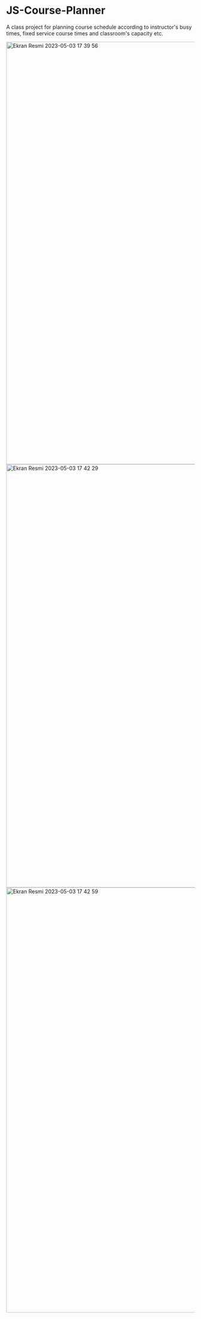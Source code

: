 # JS-Course-Planner
A class project for planning course schedule according to instructor's busy times, fixed service course times and classroom's capacity etc.

<img width="1129" alt="Ekran Resmi 2023-05-03 17 39 56" src="https://user-images.githubusercontent.com/126319075/235950936-03410f49-be4d-4c5b-853a-dac5ce9f06f1.png">
<img width="1131" alt="Ekran Resmi 2023-05-03 17 42 29" src="https://user-images.githubusercontent.com/126319075/235950974-06c1460c-b1d0-4203-92cb-45c0ae6a6896.png">
<img width="1136" alt="Ekran Resmi 2023-05-03 17 42 59" src="https://user-images.githubusercontent.com/126319075/235950985-39a8d901-4548-43f8-81fd-9beb8e939577.png">
